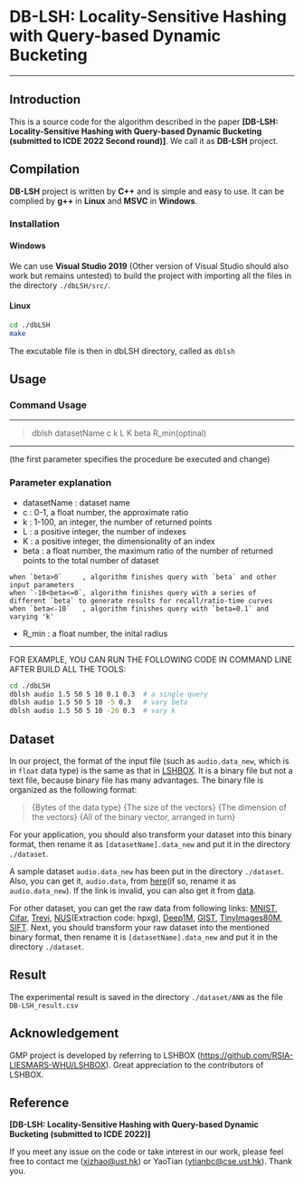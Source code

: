 # DB-LSH: Locality-Sensitive Hashing with Query-based Dynamic Bucketing
-----------------------------------------------------------------------------------------------------------------
## Introduction
This is a source code for the algorithm described in the paper **[DB-LSH: Locality-Sensitive Hashing with Query-based Dynamic Bucketing (submitted to ICDE 2022 Second round)]**. We call it as **DB-LSH** project.

## Compilation

**DB-LSH** project is written by **C++** and is simple and easy to use. It can be complied by **g++** in **Linux** and **MSVC** in **Windows**.

### Installation
#### Windows
We can use **Visual Studio 2019** (Other version of Visual Studio should also work but remains untested) to build the project with importing all the files in the directory `./dbLSH/src/`.

#### Linux
```bash
cd ./dbLSH
make
```
The excutable file is then in dbLSH directory, called as `dblsh`

## Usage

### Command Usage

-------------------------------------------------------------------
> dblsh datasetName c k L K beta R_min(optinal)
-------------------------------------------------------------------
(the first parameter specifies the procedure be executed and change)

### Parameter explanation

- datasetName  : dataset name
- c            : 0-1, a float number, the approximate ratio
- k            : 1-100, an integer, the number of returned points
- L            : a positive integer, the number of indexes
- K            : a positive integer, the dimensionality of an index
- beta         : a float number, the maximum ratio of the number of returned points to the total number of dataset   
```
when `beta>0`     , algorithm finishes query with `beta` and other input parameters
when `-10<beta<=0`, algorithm finishes query with a series of different `beta` to generate results for recall/ratio-time curves
when `beta<-10`   , algorithm finishes query with `beta=0.1` and varying 'k'
```
- R_min        : a float number, the inital radius
-------------------------------------------------------------------


FOR EXAMPLE, YOU CAN RUN THE FOLLOWING CODE IN COMMAND LINE AFTER BUILD ALL THE TOOLS:

```bash
cd ./dbLSH
dblsh audio 1.5 50 5 10 0.1 0.3  # a single query
dblsh audio 1.5 50 5 10 -5 0.3   # vary beta
dblsh audio 1.5 50 5 10 -20 0.3  # vary k
```

## Dataset

In our project, the format of the input file (such as `audio.data_new`, which is in `float` data type) is the same as that in [LSHBOX](https://github.com/RSIA-LIESMARS-WHU/LSHBOX). It is a binary file but not a text file, because binary file has many advantages. The binary file is organized as the following format:

>{Bytes of the data type} {The size of the vectors} {The dimension of the vectors} {All of the binary vector, arranged in turn}

For your application, you should also transform your dataset into this binary format, then rename it as `[datasetName].data_new` and put it in the directory `./dataset`.

A sample dataset `audio.data_new` has been put in the directory `./dataset`.
Also, you can get it, `audio.data`, from [here](http://www.cs.princeton.edu/cass/audio.tar.gz)(if so, rename it as `audio.data_new`). If the link is invalid, you can also get it from [data](https://github.com/RSIA-LIESMARS-WHU/LSHBOX-sample-data).

For other dataset, you can get the raw data from following links: [MNIST](http://yann.lecun.com/exdb/mnist/index.html), [Cifar](http://www.cs.toronto.edu/~kriz/cifar.html), [Trevi](http://phototour.cs.washington.edu/patches/default.htm), [NUS](https://pan.baidu.com/share/init?surl=kVKfXFx)(Extraction code: hpxg), [Deep1M](https://www.cse.cuhk.edu.hk/systems/hash/gqr/dataset/deep1M.tar.gz), [GIST](http://corpus-texmex.irisa.fr/), [TinyImages80M](https://hyper.ai/tracker/download?torrent=6552), [SIFT](http://corpus-texmex.irisa.fr/). Next, you should transform your raw dataset into the mentioned binary format, then rename it is `[datasetName].data_new` and put it in the directory `./dataset`.


## Result
The experimental result is saved in the directory `./dataset/ANN` as the file
`DB-LSH_result.csv`


## Acknowledgement
GMP project is developed by referring to LSHBOX (https://github.com/RSIA-LIESMARS-WHU/LSHBOX). Great appreciation to the contributors of LSHBOX.

## Reference
**[DB-LSH: Locality-Sensitive Hashing with Query-based Dynamic Bucketing (submitted to ICDE 2022)]**

If you meet any issue on the code or take interest in our work, please feel free to contact me (xizhao@ust.hk) or YaoTian (ytianbc@cse.ust.hk). Thank you.
